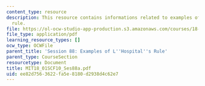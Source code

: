 ```yaml
---
content_type: resource
description: This resource contains informations related to examples of l'hospital's
  rule.
file: https://ol-ocw-studio-app-production.s3.amazonaws.com/courses/18-01sc-single-variable-calculus-fall-2010/ee82d7563622fa5e8180d2938d4c62e7_MIT18_01SCF10_Ses88a.pdf
file_type: application/pdf
learning_resource_types: []
ocw_type: OCWFile
parent_title: 'Session 88: Examples of L''Hospital''s Rule'
parent_type: CourseSection
resourcetype: Document
title: MIT18_01SCF10_Ses88a.pdf
uid: ee82d756-3622-fa5e-8180-d2938d4c62e7
---
```


